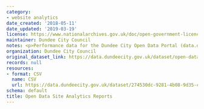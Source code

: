 ```yaml
---
category:
- website analytics
date_created: '2018-05-11'
date_updated: '2019-03-19'
license: https://www.nationalarchives.gov.uk/doc/open-government-licence/version/3/
maintainer: Dundee City Council
notes: <p>Performance data for the Dundee City Open Data Portal (data.dundeecity.gov.uk).</p>
organization: Dundee City Council
original_dataset_link: https://data.dundeecity.gov.uk/dataset/open-data-site-analytics-reports
records: null
resources:
- format: CSV
  name: CSV
  url: https://data.dundeecity.gov.uk/dataset/274530dc-9281-4b08-9d35-cb21e22a9c77/resource/67680618-b655-4e74-810b-89c4f49ef246/download/analytics-todos-los-datos-de-sitios-web-pages-20171001-20180614.csv
schema: default
title: Open Data Site Analytics Reports
---
```

